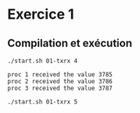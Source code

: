 # Exercice 1

## Compilation et exécution

```
./start.sh 01-txrx 4

proc 1 received the value 3785
proc 2 received the value 3786
proc 3 received the value 3787

./start.sh 01-txrx 5
```